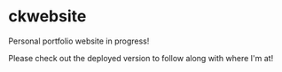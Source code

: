# ckwebsite
Personal portfolio website in progress! 

Please check out the deployed version to follow along with where I'm at! 
